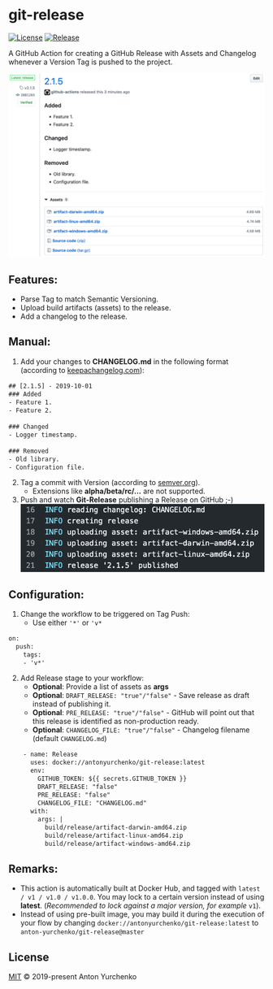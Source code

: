 # git-release
[![License](https://img.shields.io/github/license/anton-yurchenko/git-release?style=flat-square)](LICENSE.md) [![Release](https://img.shields.io/github/v/release/anton-yurchenko/git-release?style=flat-square)](https://github.com/anton-yurchenko/git-release/releases/latest)

A GitHub Action for creating a GitHub Release with Assets and Changelog whenever a Version Tag is pushed to the project.  

![PIC](docs/images/release.png)

## Features:
- Parse Tag to match Semantic Versioning.  
- Upload build artifacts (assets) to the release.  
- Add a changelog to the release.  

## Manual:
1. Add your changes to **CHANGELOG.md** in the following format (according to [keepachangelog.com](https://keepachangelog.com/en/1.0.0/ "Keep a ChangeLog")):
```
## [2.1.5] - 2019-10-01
### Added
- Feature 1.
- Feature 2.

### Changed
- Logger timestamp.

### Removed
- Old library.
- Configuration file.
```
2. Tag a commit with Version (according to [semver.org](https://semver.org/ "Semantic Versioning")).
    - Extensions like **alpha/beta/rc/...** are not supported.
3. Push and watch **Git-Release** publishing a Release on GitHub ;-)  
![PIC](docs/images/log.png)

## Configuration:
1. Change the workflow to be triggered on Tag Push:
    - Use either `'*'` or `'v*`
```
on:
  push:
    tags:
    - 'v*'
```
2. Add Release stage to your workflow:
    - **Optional**: Provide a list of assets as **args**
    - **Optional**: `DRAFT_RELEASE: "true"/"false"` - Save release as draft instead of publishing it.
    - **Optional**: `PRE_RELEASE: "true"/"false"` - GitHub will point out that this release is identified as non-production ready. 
    - **Optional**: `CHANGELOG_FILE: "true"/"false"` - Changelog filename (default `CHANGELOG.md`)
```
    - name: Release
      uses: docker://antonyurchenko/git-release:latest
      env:
        GITHUB_TOKEN: ${{ secrets.GITHUB_TOKEN }}
        DRAFT_RELEASE: "false"
        PRE_RELEASE: "false"
        CHANGELOG_FILE: "CHANGELOG.md"
      with:
        args: |
          build/release/artifact-darwin-amd64.zip
          build/release/artifact-linux-amd64.zip
          build/release/artifact-windows-amd64.zip
```

## Remarks:
- This action is automatically built at Docker Hub, and tagged with `latest / v1 / v1.0 / v1.0.0`. You may lock to a certain version instead of using **latest**. (*Recommended to lock against a major version, for example* `v1`).
- Instead of using pre-built image, you may build it during the execution of your flow by changing `docker://antonyurchenko/git-release:latest` to `anton-yurchenko/git-release@master`

## License
[MIT](LICENSE.md) © 2019-present Anton Yurchenko
